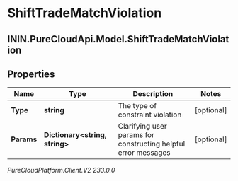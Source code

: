 # ShiftTradeMatchViolation

## ININ.PureCloudApi.Model.ShiftTradeMatchViolation

## Properties

|Name | Type | Description | Notes|
|------------ | ------------- | ------------- | -------------|
| **Type** | **string** | The type of constraint violation | [optional] |
| **Params** | **Dictionary&lt;string, string&gt;** | Clarifying user params for constructing helpful error messages | [optional] |



_PureCloudPlatform.Client.V2 233.0.0_

